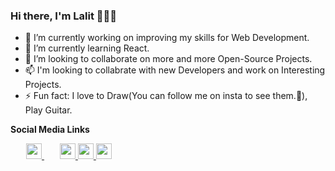 ### Hi there, I'm Lalit 👋👨‍💻

<ul>
 <li>
  🔭 I’m currently working on improving my skills for Web Development. 
 </li>
 <li>
 🌱 I’m currently learning React. 
 </li>
 <li>
 👯 I’m looking to collaborate on more and more Open-Source Projects.
 </li>
 <li>
 📫 I'm looking to collabrate with new Developers and work on Interesting Projects. 
 </li>
 <li>
 ⚡ Fun fact: I love to Draw(You can follow me on insta to see them.🧐), Play Guitar.
 </li>
</ul>

<b>Social Media Links</b>

<a href="https://www.linkedin.com/in/lalit-vavdara-6922751a1/" style="padding-right:25px; padding-left:25px;">
 <img height="25" width="25" src="https://cdn.jsdelivr.net/npm/simple-icons@v3/icons/linkedin.svg" />
</a>      

<a href="https://www.instagram.com/lv_1601/">
 <img height="25" width="25" src="https://cdn.jsdelivr.net/npm/simple-icons@v3/icons/instagram.svg" />   
</a>        

<a href="https://twitter.com/Lalit83589760">
 <img height="25" width="25" src="https://cdn.jsdelivr.net/npm/simple-icons@v3/icons/twitter.svg" />    
</a>     

<a href="https://lalit-vavdara-1601.herokuapp.com/">
 <img height="25" width="25" src="https://cdn.jsdelivr.net/npm/simple-icons@v3/icons/googleearth.svg" />   
</a>     


